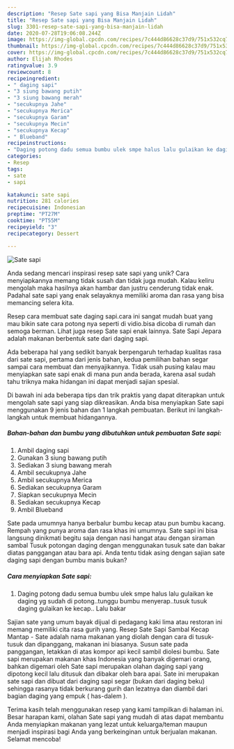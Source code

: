 ```yaml
---
description: "Resep Sate sapi yang Bisa Manjain Lidah"
title: "Resep Sate sapi yang Bisa Manjain Lidah"
slug: 3301-resep-sate-sapi-yang-bisa-manjain-lidah
date: 2020-07-28T19:06:08.244Z
image: https://img-global.cpcdn.com/recipes/7c444d86628c37d9/751x532cq70/sate-sapi-foto-resep-utama.jpg
thumbnail: https://img-global.cpcdn.com/recipes/7c444d86628c37d9/751x532cq70/sate-sapi-foto-resep-utama.jpg
cover: https://img-global.cpcdn.com/recipes/7c444d86628c37d9/751x532cq70/sate-sapi-foto-resep-utama.jpg
author: Elijah Rhodes
ratingvalue: 3.9
reviewcount: 8
recipeingredient:
- " daging sapi"
- "3 siung bawang putih"
- "3 siung bawang merah"
- "secukupnya Jahe"
- "secukupnya Merica"
- "secukupnya Garam"
- "secukupnya Mecin"
- "secukupnya Kecap"
- " Blueband"
recipeinstructions:
- "Daging potong dadu semua bumbu ulek smpe halus lalu gulaikan ke daging yg sudah di potong..tunggu bumbu menyerap..tusuk tusuk daging gulaikan ke kecap.. Lalu bakar"
categories:
- Resep
tags:
- sate
- sapi

katakunci: sate sapi 
nutrition: 281 calories
recipecuisine: Indonesian
preptime: "PT27M"
cooktime: "PT55M"
recipeyield: "3"
recipecategory: Dessert

---
```



![Sate sapi](https://img-global.cpcdn.com/recipes/7c444d86628c37d9/751x532cq70/sate-sapi-foto-resep-utama.jpg)

Anda sedang mencari inspirasi resep sate sapi yang unik? Cara menyiapkannya memang tidak susah dan tidak juga mudah. Kalau keliru mengolah maka hasilnya akan hambar dan justru cenderung tidak enak. Padahal sate sapi yang enak selayaknya memiliki aroma dan rasa yang bisa memancing selera kita.

Resep cara membuat sate daging sapi.cara ini sangat mudah buat yang mau bikin sate cara potong nya seperti di vidio.bisa dicoba di rumah dan semoga berman. Lihat juga resep Sate sapi enak lainnya. Sate Sapi Jepara adalah makanan berbentuk sate dari daging sapi.

Ada beberapa hal yang sedikit banyak berpengaruh terhadap kualitas rasa dari sate sapi, pertama dari jenis bahan, kedua pemilihan bahan segar sampai cara membuat dan menyajikannya. Tidak usah pusing kalau mau menyiapkan sate sapi enak di mana pun anda berada, karena asal sudah tahu triknya maka hidangan ini dapat menjadi sajian spesial.


Di bawah ini ada beberapa tips dan trik praktis yang dapat diterapkan untuk mengolah sate sapi yang siap dikreasikan. Anda bisa menyiapkan Sate sapi menggunakan 9 jenis bahan dan 1 langkah pembuatan. Berikut ini langkah-langkah untuk membuat hidangannya.

<!--inarticleads1-->

##### Bahan-bahan dan bumbu yang dibutuhkan untuk pembuatan Sate sapi:

1. Ambil  daging sapi
1. Gunakan 3 siung bawang putih
1. Sediakan 3 siung bawang merah
1. Ambil secukupnya Jahe
1. Ambil secukupnya Merica
1. Sediakan secukupnya Garam
1. Siapkan secukupnya Mecin
1. Sediakan secukupnya Kecap
1. Ambil  Blueband


Sate pada umumnya hanya berbalur bumbu kecap atau pun bumbu kacang. Rempah yang punya aroma dan rasa khas ini umumnya. Sate sapi ini bisa langsung dinikmati begitu saja dengan nasi hangat atau dengan siraman sambal Tusuk potongan daging dengan menggunakan tusuk sate dan bakar diatas panggangan atau bara api. Anda tentu tidak asing dengan sajian sate daging sapi dengan bumbu manis bukan? 

<!--inarticleads2-->

##### Cara menyiapkan Sate sapi:

1. Daging potong dadu semua bumbu ulek smpe halus lalu gulaikan ke daging yg sudah di potong..tunggu bumbu menyerap..tusuk tusuk daging gulaikan ke kecap.. Lalu bakar


Sajian sate yang umum bayak dijual di pedagang kaki lima atau restoran ini memang memiliki cita rasa gurih yang. Resep Sate Sapi Sambal Kecap Mantap - Sate adalah nama makanan yang diolah dengan cara di tusuk-tusuk dan dipanggang, makanan ini biasanya. Susun sate pada panggangan, letakkan di atas kompor api kecil sambil diolesi bumbu. Sate sapi merupakan makanan khas Indonesia yang banyak digemari orang, bahkan digemari oleh Sate sapi merupakan olahan daging sapi yang dipotong kecil lalu ditusuk dan dibakar oleh bara apai. Sate ini merupakan sate sapi dan dibuat dari daging sapi segar (bukan dari daging beku) sehingga rasanya tidak berkurang gurih dan lezatnya dan diambil dari bagian daging yang empuk ( has-dalem ). 

Terima kasih telah menggunakan resep yang kami tampilkan di halaman ini. Besar harapan kami, olahan Sate sapi yang mudah di atas dapat membantu Anda menyiapkan makanan yang lezat untuk keluarga/teman maupun menjadi inspirasi bagi Anda yang berkeinginan untuk berjualan makanan. Selamat mencoba!
